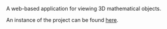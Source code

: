 A web-based application for viewing 3D mathematical objects.

An instance of the project can be found [here](http://68.228.36.146:15005/viewer3d.html).
